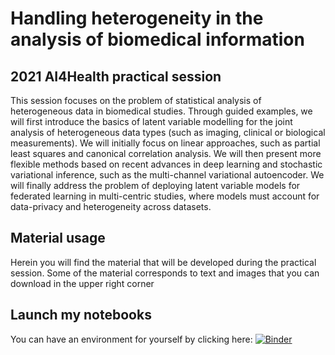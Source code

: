 # Handling heterogeneity in the analysis of biomedical information
## 2021 AI4Health practical session 
 
	
This session focuses on the problem of statistical analysis of heterogeneous data in biomedical studies. Through guided examples, we will first introduce the basics of latent variable modelling for the joint analysis of heterogeneous data types (such as imaging, clinical or biological measurements). We will initially focus on linear approaches, such as partial least squares and canonical correlation analysis. We will then present more flexible methods based on recent advances in deep learning and stochastic variational inference, such as the multi-channel variational autoencoder. We will finally address the problem of deploying latent variable models for federated learning in multi-centric studies, where models must account for data-privacy and heterogeneity across datasets.

## Material usage

Herein you will find the material that will be developed during the practical session. Some of the material corresponds to text and images that you can download in the upper right corner <i class="fas fa-download"></i> 



## Launch my notebooks

You can have an environment for yourself by clicking here: [![Binder](https://mybinder.org/badge_logo.svg)](http://bit.ly/3iahdfl)
